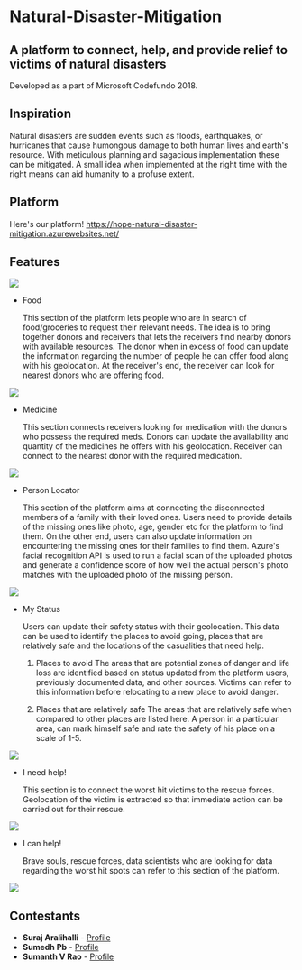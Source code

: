 
# Natural-Disaster-Mitigation
## A platform to connect, help, and provide relief to victims of natural disasters
Developed as a part of Microsoft Codefundo 2018.


## Inspiration

Natural disasters are sudden events such as floods, earthquakes, or hurricanes that cause humongous damage to both human lives and earth's resource. With meticulous planning and sagacious implementation these can be mitigated. A small idea when implemented at the right time with the right means can aid humanity to a profuse extent.

## Platform
Here's our platform! https://hope-natural-disaster-mitigation.azurewebsites.net/

## Features

![](https://github.com/SurajAralihalli/Natural-Disaster-Mitigation/blob/master/screenshots/home.png)



* Food
	
	This section of the platform lets people who are in search of food/groceries to request their relevant needs. The idea is to bring together donors and receivers that lets the receivers find nearby donors with available resources. The donor when in excess of food can update the information regarding the number of people he can offer food along with his geolocation. At the receiver's end, the receiver can look for nearest donors who are offering food.
	
![](https://github.com/SurajAralihalli/Natural-Disaster-Mitigation/blob/master/screenshots/food.png)

* Medicine

	This section connects receivers looking for medication with the donors who possess the required meds. Donors can update the availability and quantity of the medicines he offers with his geolocation. Receiver can connect to the nearest donor with the required medication.

![](https://github.com/SurajAralihalli/Natural-Disaster-Mitigation/blob/master/screenshots/medicine.png)

* Person Locator

	This section of the platform aims at connecting the disconnected members of a family with their loved ones. 
Users need to provide details of the missing ones like photo, age, gender etc for the platform to find them. On the other end, users can also update information on encountering the missing ones for their families to find them. Azure's facial recognition API is used to run a facial scan of the uploaded photos and generate a confidence score of how well the actual person's photo matches with the uploaded photo of the missing person.

![](https://github.com/SurajAralihalli/Natural-Disaster-Mitigation/blob/master/screenshots/Person_Locator.png)

* My Status 

	Users can update their safety status with their geolocation. This data can be used to identify the places to avoid going, places that are relatively safe and the locations of the casualities that need help.

	1. Places to avoid 
	The areas that are potential zones of danger and life loss are identified based on status updated from the platform users, 	  previously documented data, and other sources. Victims can refer to this information before relocating to a new place to avoid danger.

	2. Places that are relatively safe
	The areas that are relatively safe when compared to other places are listed here. A person in a particular area, can mark himself safe and rate the safety of his place on a scale of 1-5.

![](https://github.com/SurajAralihalli/Natural-Disaster-Mitigation/blob/master/screenshots/my_status.png)

* I need help!
	
	This section is to connect the worst hit victims to the rescue forces. Geolocation of the victim is extracted so that immediate action can be carried out for their rescue.

![](https://github.com/SurajAralihalli/Natural-Disaster-Mitigation/blob/master/screenshots/need_help.png)
	
* I can help!

	Brave souls, rescue forces, data scientists who are looking for data regarding the worst hit spots can refer to this section of the platform. 

![](https://github.com/SurajAralihalli/Natural-Disaster-Mitigation/blob/master/screenshots/can_help.png)

  




Contestants
------
* **Suraj Aralihalli** - [Profile](https://github.com/SurajAralihalli)<br>
* **Sumedh Pb** - [Profile](https://github.com/sumedhpb)<br>
* **Sumanth V Rao** - [Profile](https://github.com/sumanthvrao)<br>
